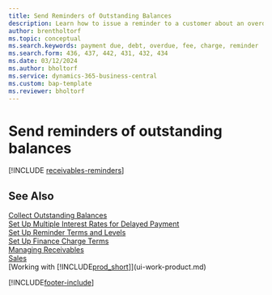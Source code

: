 ```yaml
---
title: Send Reminders of Outstanding Balances
description: Learn how to issue a reminder to a customer about an overdue payment.
author: brentholtorf
ms.topic: conceptual
ms.search.keywords: payment due, debt, overdue, fee, charge, reminder
ms.search.form: 436, 437, 442, 431, 432, 434
ms.date: 03/12/2024
ms.author: bholtorf
ms.service: dynamics-365-business-central
ms.custom: bap-template
ms.reviewer: bholtorf
---
```

# Send reminders of outstanding balances

[!INCLUDE [receivables-reminders](includes/receivables-reminders.md)]

## See Also

[Collect Outstanding Balances](receivables-collect-outstanding-balances.md)  
[Set Up Multiple Interest Rates for Delayed Payment](finance-how-to-set-up-multiple-interest-rates.md)  
[Set Up Reminder Terms and Levels](finance-setup-reminders.md)  
[Set Up Finance Charge Terms](finance-setup-finance-charges.md)  
[Managing Receivables](receivables-manage-receivables.md)  
[Sales](sales-manage-sales.md)  
[Working with [!INCLUDE[prod_short](includes/prod_short.md)]](ui-work-product.md)


[!INCLUDE[footer-include](includes/footer-banner.md)]
